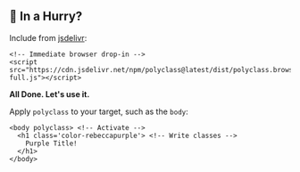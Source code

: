 ## 🚀 In a Hurry?

Include from [jsdelivr](https://www.jsdelivr.com/package/npm/polyclass):

```jinja
<!-- Immediate browser drop-in -->
<script src="https://cdn.jsdelivr.net/npm/polyclass@latest/dist/polyclass.browser-full.js"></script>
```

**All Done. Let's use it.**

Apply `polyclass` to your target, such as the `body`:

```jinja
<body polyclass> <!-- Activate -->
  <h1 class='color-rebeccapurple'> <!-- Write classes -->
    Purple Title!
  </h1>
</body>
```